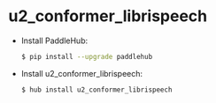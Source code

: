 # u2_conformer_librispeech
* Install PaddleHub: 

    ```bash
    $ pip install --upgrade paddlehub
    ```

* Install u2_conformer_librispeech: 

    ```bash
    $ hub install u2_conformer_librispeech
    ```
